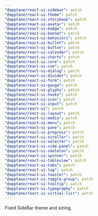 ```yaml
---
"@apptane/react-ui-sidebar": patch
"@apptane/react-ui-theme": patch
"@apptane/react-ui-storybook": patch
"@apptane/react-ui-avatar": patch
"@apptane/react-ui-badge": patch
"@apptane/react-ui-banner": patch
"@apptane/react-ui-behaviors": patch
"@apptane/react-ui-bullet": patch
"@apptane/react-ui-button": patch
"@apptane/react-ui-calendar": patch
"@apptane/react-ui-charts": patch
"@apptane/react-ui-core": patch
"@apptane/react-ui-cue": patch
"@apptane/react-ui-dialog": patch
"@apptane/react-ui-divider": patch
"@apptane/react-ui-form": patch
"@apptane/react-ui-gauge": patch
"@apptane/react-ui-glyphs": patch
"@apptane/react-ui-hooks": patch
"@apptane/react-ui-icon": patch
"@apptane/react-ui-input": patch
"@apptane/react-ui": patch
"@apptane/react-ui-layout": patch
"@apptane/react-ui-media": patch
"@apptane/react-ui-menu": patch
"@apptane/react-ui-pane": patch
"@apptane/react-ui-progress": patch
"@apptane/react-ui-scroller": patch
"@apptane/react-ui-selector": patch
"@apptane/react-ui-side-panel": patch
"@apptane/react-ui-skeleton": patch
"@apptane/react-ui-spinner": patch
"@apptane/react-ui-tableview": patch
"@apptane/react-ui-tabs": patch
"@apptane/react-ui-tag": patch
"@apptane/react-ui-toaster": patch
"@apptane/react-ui-toggle-group": patch
"@apptane/react-ui-tooltip": patch
"@apptane/react-ui-typography": patch
"@apptane/react-ui-virtual-list": patch
---
```


Fixed SideBar theme and sizing.

